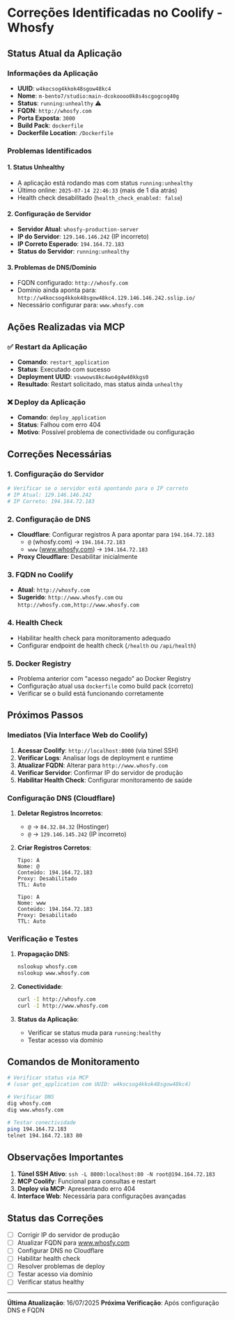 # Correções Identificadas no Coolify - Whosfy

## Status Atual da Aplicação

### Informações da Aplicação
- **UUID**: `w4kocsog4kkok48sgow48kc4`
- **Nome**: `m-bento7/studio:main-dcokoooo0k8s4scgogcog40g`
- **Status**: `running:unhealthy` ⚠️
- **FQDN**: `http://whosfy.com`
- **Porta Exposta**: `3000`
- **Build Pack**: `dockerfile`
- **Dockerfile Location**: `/Dockerfile`

### Problemas Identificados

#### 1. Status Unhealthy
- A aplicação está rodando mas com status `running:unhealthy`
- Último online: `2025-07-14 22:46:33` (mais de 1 dia atrás)
- Health check desabilitado (`health_check_enabled: false`)

#### 2. Configuração de Servidor
- **Servidor Atual**: `whosfy-production-server`
- **IP do Servidor**: `129.146.146.242` (IP incorreto)
- **IP Correto Esperado**: `194.164.72.183`
- **Status do Servidor**: `running:unhealthy`

#### 3. Problemas de DNS/Domínio
- FQDN configurado: `http://whosfy.com`
- Domínio ainda aponta para: `http://w4kocsog4kkok48sgow48kc4.129.146.146.242.sslip.io/`
- Necessário configurar para: `www.whosfy.com`

## Ações Realizadas via MCP

### ✅ Restart da Aplicação
- **Comando**: `restart_application`
- **Status**: Executado com sucesso
- **Deployment UUID**: `vswwows8kc4wo4g4w40kkgs0`
- **Resultado**: Restart solicitado, mas status ainda `unhealthy`

### ❌ Deploy da Aplicação
- **Comando**: `deploy_application`
- **Status**: Falhou com erro 404
- **Motivo**: Possível problema de conectividade ou configuração

## Correções Necessárias

### 1. Configuração do Servidor
```bash
# Verificar se o servidor está apontando para o IP correto
# IP Atual: 129.146.146.242
# IP Correto: 194.164.72.183
```

### 2. Configuração de DNS
- **Cloudflare**: Configurar registros A para apontar para `194.164.72.183`
  - `@` (whosfy.com) → `194.164.72.183`
  - `www` (www.whosfy.com) → `194.164.72.183`
- **Proxy Cloudflare**: Desabilitar inicialmente

### 3. FQDN no Coolify
- **Atual**: `http://whosfy.com`
- **Sugerido**: `http://www.whosfy.com` ou `http://whosfy.com,http://www.whosfy.com`

### 4. Health Check
- Habilitar health check para monitoramento adequado
- Configurar endpoint de health check (`/health` ou `/api/health`)

### 5. Docker Registry
- Problema anterior com "acesso negado" ao Docker Registry
- Configuração atual usa `dockerfile` como build pack (correto)
- Verificar se o build está funcionando corretamente

## Próximos Passos

### Imediatos (Via Interface Web do Coolify)
1. **Acessar Coolify**: `http://localhost:8000` (via túnel SSH)
2. **Verificar Logs**: Analisar logs de deployment e runtime
3. **Atualizar FQDN**: Alterar para `http://www.whosfy.com`
4. **Verificar Servidor**: Confirmar IP do servidor de produção
5. **Habilitar Health Check**: Configurar monitoramento de saúde

### Configuração DNS (Cloudflare)
1. **Deletar Registros Incorretos**:
   - `@` → `84.32.84.32` (Hostinger)
   - `@` → `129.146.145.242` (IP incorreto)

2. **Criar Registros Corretos**:
   ```
   Tipo: A
   Nome: @
   Conteúdo: 194.164.72.183
   Proxy: Desabilitado
   TTL: Auto
   
   Tipo: A
   Nome: www
   Conteúdo: 194.164.72.183
   Proxy: Desabilitado
   TTL: Auto
   ```

### Verificação e Testes
1. **Propagação DNS**:
   ```bash
   nslookup whosfy.com
   nslookup www.whosfy.com
   ```

2. **Conectividade**:
   ```bash
   curl -I http://whosfy.com
   curl -I http://www.whosfy.com
   ```

3. **Status da Aplicação**:
   - Verificar se status muda para `running:healthy`
   - Testar acesso via domínio

## Comandos de Monitoramento

```bash
# Verificar status via MCP
# (usar get_application com UUID: w4kocsog4kkok48sgow48kc4)

# Verificar DNS
dig whosfy.com
dig www.whosfy.com

# Testar conectividade
ping 194.164.72.183
telnet 194.164.72.183 80
```

## Observações Importantes

1. **Túnel SSH Ativo**: `ssh -L 8000:localhost:80 -N root@194.164.72.183`
2. **MCP Coolify**: Funcional para consultas e restart
3. **Deploy via MCP**: Apresentando erro 404
4. **Interface Web**: Necessária para configurações avançadas

## Status das Correções

- [ ] Corrigir IP do servidor de produção
- [ ] Atualizar FQDN para www.whosfy.com
- [ ] Configurar DNS no Cloudflare
- [ ] Habilitar health check
- [ ] Resolver problemas de deploy
- [ ] Testar acesso via domínio
- [ ] Verificar status healthy

---

**Última Atualização**: 16/07/2025
**Próxima Verificação**: Após configuração DNS e FQDN